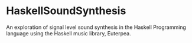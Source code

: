 # HaskellSoundSynthesis
An exploration of signal level sound synthesis in the Haskell Programming language using the Haskell music library, Euterpea.
